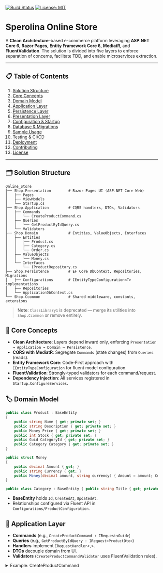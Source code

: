 
[![Build Status](https://github.com/PariCoderDeveloper/Online_Store/actions/workflows/dotnet.yml/badge.svg)](https://github.com/PariCoderDeveloper/Online_Store/actions)
[![License: MIT](https://img.shields.io/badge/License-MIT-blue.svg)](LICENSE)

# Sperolina Online Store

A **Clean Architecture**–based e-commerce platform leveraging **ASP.NET Core 6**, **Razor Pages**, **Entity Framework Core 6**, **MediatR**, and **FluentValidation**. The solution is divided into five layers to enforce separation of concerns, facilitate TDD, and enable microservices extraction.

---

## 📋 Table of Contents

1. [Solution Structure](#solution-structure)
2. [Core Concepts](#core-concepts)
3. [Domain Model](#domain-model)
4. [Application Layer](#application-layer)
5. [Persistence Layer](#persistence-layer)
6. [Presentation Layer](#presentation-layer)
7. [Configuration & Startup](#configuration--startup)
8. [Database & Migrations](#database--migrations)
9. [Sample Usage](#sample-usage)
10. [Testing & CI/CD](#testing--cicd)
11. [Deployment](#deployment)
12. [Contributing](#contributing)
13. [License](#license)

---

## 🗂 Solution Structure

```
Online_Store
├── Shop.Presentation        # Razor Pages UI (ASP.NET Core Web)
│   ├── Pages
│   ├── ViewModels
│   └── Startup.cs
├── Shop.Application         # CQRS handlers, DTOs, Validators
│   ├── Commands
│   │   └── CreateProductCommand.cs
│   ├── Queries
│   │   └── GetProductByIdQuery.cs
│   └── Validators
├── Shop.Domain              # Entities, ValueObjects, Interfaces
│   ├── Entities
│   │   ├── Product.cs
│   │   ├── Category.cs
│   │   └── Order.cs
│   ├── ValueObjects
│   │   └── Money.cs
│   └── Interfaces
│       └── IProductRepository.cs
├── Shop.Persistence         # EF Core DbContext, Repositories, Migrations
│   ├── Configurations       # IEntityTypeConfiguration<T> implementations
│   ├── Repositories
│   └── ApplicationDbContext.cs
└── Shop.Ccommon             # Shared middleware, constants, extensions
```

> **Note**: `ClassLibrary1` is deprecated — merge its utilities into `Shop.Ccommon` or remove entirely.

## 🧩 Core Concepts

* **Clean Architecture**: Layers depend inward only, enforcing `Presentation → Application → Domain → Persistence`.
* **CQRS with MediatR**: Segregate `Commands` (state changes) from `Queries` (reads).
* **Entity Framework Core**: Code-First approach with `IEntityTypeConfiguration` for fluent model configuration.
* **FluentValidation**: Strongly-typed validators for each command/request.
* **Dependency Injection**: All services registered in `Startup.ConfigureServices`.

## 🏷 Domain Model

```csharp
public class Product : BaseEntity
{
    public string Name { get; private set; }
    public string Description { get; private set; }
    public Money Price { get; private set; }
    public int Stock { get; private set; }
    public Guid CategoryId { get; private set; }
    public Category Category { get; private set; }
}

public struct Money
{
    public decimal Amount { get; }
    public string Currency { get; }
    public Money(decimal amount, string currency) { Amount = amount; Currency = currency; }
}

public class Category : BaseEntity { public string Title { get; private set; } }
```

* **BaseEntity** holds `Id`, `CreatedAt`, `UpdatedAt`.
* Relationships configured via Fluent API in `Configurations/ProductConfiguration`.

## 🚀 Application Layer

* **Commands** (e.g., `CreateProductCommand : IRequest<Guid>`)
* **Queries** (e.g., `GetProductByIdQuery : IRequest<ProductDto>`)
* **Handlers** implement `IRequestHandler<,>`.
* **DTOs** decouple domain from UI.
* **Validators** (`CreateProductCommandValidator` uses FluentValidation rules).

<details>
<summary>Example: CreateProductCommand</summary>
```csharp
public class CreateProductCommand : IRequest<Guid>
{
    public string Name { get; set; }
    public string Description { get; set; }
    public decimal Price { get; set; }
    public string Currency { get; set; }
    public int Stock { get; set; }
    public Guid CategoryId { get; set; }
}

public class CreateProductCommandHandler : IRequestHandler\<CreateProductCommand, Guid>
{
private readonly IProductRepository \_repo;
public CreateProductCommandHandler(IProductRepository repo) => \_repo = repo;

```
public async Task<Guid> Handle(CreateProductCommand cmd, CancellationToken ct)
{
    var product = new Product(cmd.Name, cmd.Description,
        new Money(cmd.Price, cmd.Currency), cmd.Stock, cmd.CategoryId);
    await _repo.AddAsync(product);
    await _repo.UnitOfWork.SaveChangesAsync(ct);
    return product.Id;
}
```

}

````
</details>

## 💾 Persistence Layer
- **ApplicationDbContext** inherits `DbContext`.
- Fluent API configurations in `Configurations/` folder:
  ```csharp
  public class ProductConfiguration : IEntityTypeConfiguration<Product>
  {
      public void Configure(EntityTypeBuilder<Product> builder)
      {
          builder.HasKey(p => p.Id);
          builder.OwnsOne(p => p.Price);
          builder.Property(p => p.Name).IsRequired().HasMaxLength(100);
          // ...
      }
  }
````

* **Repositories** implement domain interfaces; e.g., `EfProductRepository`.

## 💻 Presentation Layer

* **Razor Pages** under `Pages/Products`, `Pages/Orders`.
* **PageModel** classes inject `IMediator` to send commands/queries.
* Auto-generated **TagHelpers** for common controls.
* **\_Layout.cshtml** includes Bootstrap and site navigation.

```csharp
public class CreateModel : PageModel
{
    private readonly IMediator _mediator;
    public CreateModel(IMediator mediator) => _mediator = mediator;
    [BindProperty] public CreateProductCommand Input { get; set; }

    public async Task<IActionResult> OnPostAsync()
    {
        if (!ModelState.IsValid) return Page();
        var id = await _mediator.Send(Input);
        return RedirectToPage("Details", new { id });
    }
}
```

## ⚙️ Configuration & Startup

In `Shop.Presentation/Startup.cs`:

```csharp
public void ConfigureServices(IServiceCollection services)
{
    services.AddRazorPages();
    services.AddDbContext<ApplicationDbContext>(opts =>
        opts.UseSqlServer(Configuration.GetConnectionString("DefaultConnection")));
    services.AddMediatR(typeof(CreateProductCommand));
    services.AddValidatorsFromAssembly(typeof(CreateProductCommandValidator).Assembly);
    services.AddScoped<IProductRepository, EfProductRepository>();
    services.AddCors();
}

public void Configure(IApplicationBuilder app, IWebHostEnvironment env)
{
    app.UseExceptionHandling(); // Custom middleware
    app.UseRouting();
    app.UseAuthorization();
    app.UseEndpoints(endpoints => { endpoints.MapRazorPages(); });
}
```

## 🗄 Database & Migrations

```bash
cd Shop.Persistence
dotnet ef migrations add InitialCreate
dotnet ef database update
```

* **Migration files** in `Shop.Persistence/Migrations`.
* **Seeding** in `ApplicationDbContext.OnModelCreating`.

## 📑 Sample Usage

1. **Create a Category** via SQL seed or UI.
2. **Add a Product**:

   ```bash
   POST /products
   Content-Type: application/json
   {
     "name": "Laptop",
     "description": "High-end gaming laptop",
     "price": 1499.99,
     "currency": "USD",
     "stock": 10,
     "categoryId": "<existing-guid>"
   }
   ```
3. **View Products** at `/Products/Index`.

## 🧪 Testing & CI/CD

* **Unit Tests**: Scaffold `Shop.Tests` (xUnit + Moq). Example:

  ```csharp
  [Fact]
  public async Task CreateProduct_SavesToRepository()
  { /* Arrange, Act, Assert */ }
  ```
* **GitHub Actions** workflow (`.github/workflows/dotnet.yml`) runs `dotnet test` on PRs.

## 🚀 Deployment

* **Docker**: Add `Dockerfile` with multi-stage build.
* **Kubernetes**: Provide Helm charts for microservice extraction.
* **Cloud**: Deploy via Azure App Service or AWS EKS.

## 🤝 Contributing

1. Fork and clone.
2. Create branch: `feature/awesome`
3. Commit, push, and open PR.
4. Ensure all tests pass.

## 📄 License

Distributed under the **MIT License**. See [LICENSE](LICENSE).

